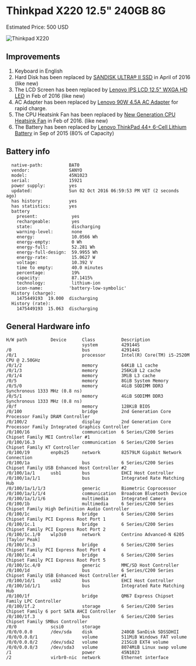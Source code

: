 # Thinkpad X220 12.5" 240GB 8G

Estimated Price: 500 USD

![Thinkpad X220](http://compareindia.news18.com/media/gallery/images/2012/mar/x220_4_121236547158.jpg)

## Improvements

1. Keyboard in English
1. Hard Disk has been replaced by
   [SANDISK ULTRA® II SSD](https://www.amazon.com/SanDisk-Ultra-2-5-Inch-Height-SDSSDHII-240G-G25/dp/B00M8ABEIM)
   in April of 2016 (like new)
1. The LCD Screen has been replaced by
   [Lenovo IPS LCD 12.5" WXGA HD LED](https://www.amazon.com/gp/product/B005CV9KS0/ref=oh_aui_search_detailpage?ie=UTF8&psc=1)
   in Feb of 2016 (like new)
1. AC Adapter has been replaced by
   [Lenovo 90W 4.5A AC Adapter](https://www.amazon.com/gp/product/B006OQJO4C/ref=oh_aui_search_detailpage?ie=UTF8&psc=1)
   for rapid charge.
1. The CPU Heatsink Fan has been replaced by
   [New Generation CPU Heatsink Fan](https://www.amazon.com/gp/product/B00NDPKGDK/ref=oh_aui_search_detailpage?ie=UTF8&psc=1)
   in Feb of 2016. (like new)
1. The Battery has been replaced by
   [Lenovo ThinkPad 44+ 6-Cell Lithium Battery](https://www.amazon.com/gp/product/B0085MPHGM/ref=oh_aui_search_detailpage?ie=UTF8&psc=1)
   in Sep of 2015 (80% of Capacity)

## Battery info
```
  native-path:          BAT0
  vendor:               SANYO
  model:                45N1023
  serial:               15921
  power supply:         yes
  updated:              Sun 02 Oct 2016 06:59:53 PM VET (2 seconds ago)
  has history:          yes
  has statistics:       yes
  battery
    present:             yes
    rechargeable:        yes
    state:               discharging
    warning-level:       none
    energy:              10.0566 Wh
    energy-empty:        0 Wh
    energy-full:         52.281 Wh
    energy-full-design:  59.9955 Wh
    energy-rate:         15.0627 W
    voltage:             10.392 V
    time to empty:       40.0 minutes
    percentage:          19%
    capacity:            87.1415%
    technology:          lithium-ion
    icon-name:          'battery-low-symbolic'
  History (charge):
    1475449193	19.000	discharging
  History (rate):
    1475449193	15.063	discharging
```

## General Hardware info
```
H/W path         Device      Class          Description
                             system         429144S
/0                           bus            429144S
/0/1                         processor      Intel(R) Core(TM) i5-2520M CPU @ 2.50GHz
/0/1/2                       memory         64KiB L1 cache
/0/1/3                       memory         256KiB L2 cache
/0/1/4                       memory         3MiB L3 cache
/0/5                         memory         8GiB System Memory
/0/5/0                       memory         4GiB SODIMM DDR3 Synchronous 1333 MHz (0.8 ns)
/0/5/1                       memory         4GiB SODIMM DDR3 Synchronous 1333 MHz (0.8 ns)
/0/f                         memory         128KiB BIOS
/0/100                       bridge         2nd Generation Core Processor Family DRAM Controller
/0/100/2                     display        2nd Generation Core Processor Family Integrated Graphics Controller
/0/100/16                    communication  6 Series/C200 Series Chipset Family MEI Controller #1
/0/100/16.3                  communication  6 Series/C200 Series Chipset Family KT Controller
/0/100/19        enp0s25     network        82579LM Gigabit Network Connection
/0/100/1a                    bus            6 Series/C200 Series Chipset Family USB Enhanced Host Controller #2
/0/100/1a/1      usb1        bus            EHCI Host Controller
/0/100/1a/1/1                bus            Integrated Rate Matching Hub
/0/100/1a/1/1/3              generic        Biometric Coprocessor
/0/100/1a/1/1/4              communication  Broadcom Bluetooth Device
/0/100/1a/1/1/6              multimedia     Integrated Camera
/0/100/1b                    multimedia     6 Series/C200 Series Chipset Family High Definition Audio Controller
/0/100/1c                    bridge         6 Series/C200 Series Chipset Family PCI Express Root Port 1
/0/100/1c.1                  bridge         6 Series/C200 Series Chipset Family PCI Express Root Port 2
/0/100/1c.1/0    wlp3s0      network        Centrino Advanced-N 6205 [Taylor Peak]
/0/100/1c.3                  bridge         6 Series/C200 Series Chipset Family PCI Express Root Port 4
/0/100/1c.4                  bridge         6 Series/C200 Series Chipset Family PCI Express Root Port 5
/0/100/1c.4/0                generic        MMC/SD Host Controller
/0/100/1d                    bus            6 Series/C200 Series Chipset Family USB Enhanced Host Controller #1
/0/100/1d/1      usb2        bus            EHCI Host Controller
/0/100/1d/1/1                bus            Integrated Rate Matching Hub
/0/100/1f                    bridge         QM67 Express Chipset Family LPC Controller
/0/100/1f.2                  storage        6 Series/C200 Series Chipset Family 6 port SATA AHCI Controller
/0/100/1f.3                  bus            6 Series/C200 Series Chipset Family SMBus Controller
/0/0             scsi0       storage        
/0/0/0.0.0       /dev/sda    disk           240GB SanDisk SDSSDHII
/0/0/0.0.0/1                 volume         511MiB Windows FAT volume
/0/0/0.0.0/2     /dev/sda2   volume         215GiB EXT4 volume
/0/0/0.0.0/3     /dev/sda3   volume         8074MiB Linux swap volume
/1                           power          45N1023
/2               virbr0-nic  network        Ethernet interface
```
